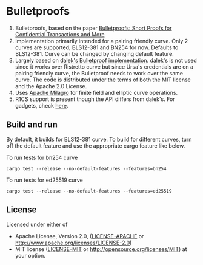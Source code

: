 # Bulletproofs

1. Bulletproofs, based on the paper [Bulletproofs: Short Proofs for Confidential Transactions and More](https://eprint.iacr.org/2017/1066)
1. Implementation primarily intended for a pairing friendly curve. Only 2 curves are supported, BLS12-381 and BN254 for now. 
Defaults to BLS12-381. Curve can be changed by changing default feature.
1. Largely based on [dalek's Bulletproof implementation](https://github.com/dalek-cryptography/bulletproofs). 
dalek's is not used since it works over Ristretto curve but since Ursa's credentials are on a pairing friendly curve, 
the Bulletproof needs to work over the same curve. The code is distributed under the terms of both the MIT license and the Apache 2.0 License.
1. Uses [Apache Milagro](https://github.com/milagro-crypto/amcl) for finite field and elliptic curve operations.
1. R1CS support is present though the API differs from dalek's. For gadgets, check [here](src/r1cs/gadgets).

## Build and run

By default, it builds for BLS12-381 curve. To build for different curves, turn off the default feature and use the appropriate cargo feature like below.

To run tests for bn254 curve
```
cargo test --release --no-default-features --features=bn254
```

To run tests for ed25519 curve
```
cargo test --release --no-default-features --features=ed25519
```

## License
Licensed under either of
- Apache License, Version 2.0, ([LICENSE-APACHE](./LICENSE-APACHE) or http://www.apache.org/licenses/LICENSE-2.0)
- MIT license ([LICENSE-MIT](./LICENSE-MIT) or http://opensource.org/licenses/MIT)
at your option.